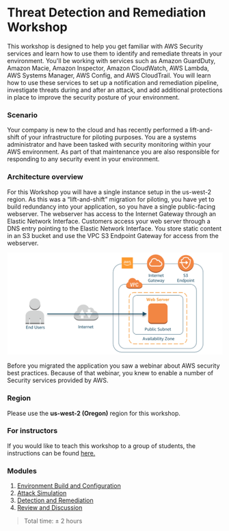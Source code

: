 # Threat Detection and Remediation Workshop

This workshop is designed to help you get familiar with AWS Security services and learn how to use them to identify and remediate threats in your environment.  You'll be working with services such as Amazon GuardDuty, Amazon Macie, Amazon Inspector, Amazon CloudWatch, AWS Lambda, AWS Systems Manager, AWS Config, and AWS CloudTrail. You will learn how to use these services to set up a notification and remediation pipeline, investigate threats during and after an attack, and  add additional protections in place to improve the security posture of your environment.

### Scenario

Your company is new to the cloud and has recently performed a lift-and-shift of your infrastructure for piloting purposes.  You are a systems administrator and have been tasked with security monitoring within your AWS environment.  As part of that maintenance you are also responsible for responding to any security event in your environment.

### Architecture overview

For this Workshop you will have a single instance setup in the us-west-2 region. As this was a “lift-and-shift” migration for piloting, you have yet to build redundancy into your application, so you have a single public-facing webserver. The webserver has access to the Internet Gateway through an Elastic Network Interface. Customers access your web server through a DNS entry pointing to the Elastic Network Interface. You store static content in an S3 bucket and use the VPC S3 Endpoint Gateway for access from the webserver.

![Architecture](./images/diagram-basic-arch.png "Lab Workload Architecture")

Before you migrated the application you saw a webinar about AWS security best practices. Because of that webinar, you knew to enable a number of Security services provided by AWS. 

### Region
Please use the **us-west-2 (Oregon)** region for this workshop.

### For instructors
If you would like to teach this workshop to a group of students, the instructions can be found [here.](./docs/workshop-delivery-instructions.md)

### Modules
1. [Environment Build and Configuration](./docs/01-environment-setup.md)
2. [Attack Simulation](./docs/02-attack-simulation.md) 
3. [Detection and Remediation](./docs/03-detection-and-remediation.md) 
4. [Review and Discussion](./docs/04-review-and-discussion.md)

> Total time: &plusmn; 2 hours

